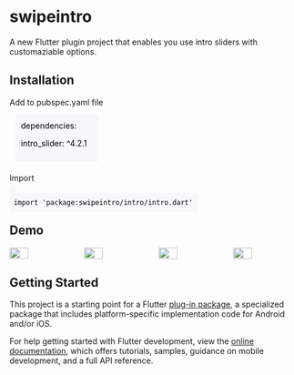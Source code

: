 # swipeintro

A new Flutter plugin project that enables you use intro sliders with customaziable options.

## Installation

Add to pubspec.yaml file

<div style="background-color: #f6f8fa; color: black; padding: 10px; margin-left: 10px; margin-bottom: 20px; width: 25%" >
dependencies: <br>
<p>intro_slider: ^4.2.1 </p>
</div>


Import

<code style="background-color: #f6f8fa; color: black; padding: 10px;  width: 80%">
 import 'package:swipeintro/intro/intro.dart'
</code>

## Demo
<div style="display: flex">
<image src="https://github.com/chynerdu/swipeintro/blob/main/example/assets/demoImages/Screen_Recording_20240305-064539-ezgif.com-resize.gif?raw=true" width=30%  height=30% style="margin-right: 20px"/>
<image src="https://github.com/chynerdu/swipeintro/blob/main/example/assets/demoImages/Screenshot_20240305-054819.jpg?raw=true" width=30%  height=30% style="margin-right: 20px"/>
<image src="https://github.com/chynerdu/swipeintro/blob/main/example/assets/demoImages/Screenshot_20240305-054858%20(1).jpg?raw=true" width=30%  height=30% style="margin-right: 20px"/>

<image src="https://github.com/chynerdu/swipeintro/blob/main/example/assets/demoImages/Screenshot_20240305-063752.jpg?raw=true" width=30%  height=30%/>

</div>

## Getting Started

This project is a starting point for a Flutter
[plug-in package](https://flutter.dev/developing-packages/),
a specialized package that includes platform-specific implementation code for
Android and/or iOS.

For help getting started with Flutter development, view the
[online documentation](https://flutter.dev/docs), which offers tutorials,
samples, guidance on mobile development, and a full API reference.


